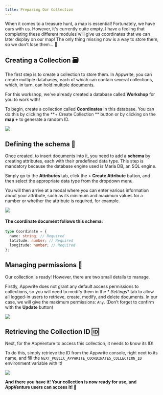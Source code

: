 ```yaml
---
title: Preparing Our Collection
---
```


<Documentation link="https://appwrite.io/docs/products/databases/quick-start"></Documentation>

<Hero
title="Let's Prepare Our Collection 💾"
image="/assets/workshop/database/database.jpg"
description="After a bit of walking, we quickly reach a corner of the forest that's a bit more pristine; it's exactly
what we needed to start working and create our own collection! 🌳"
/>

When it comes to a treasure hunt, a map is essential! Fortunately, we have ours with us. However, it's currently quite
empty. I have a feeling that completing these different modules will give us coordinates that we can later display on
our map! The only thing missing now is a way to store them, so we don't lose them... 📍

## Creating a Collection 🗃️

The first step is to create a collection to store them.
In Appwrite, you can create multiple databases, each of which can contain several collections, which, in turn, can hold
multiple documents.

For this workshop, we've already created a database called **Workshop** for you to work with!

To begin, create a collection called **Coordinates** in this database. You can do this by clicking the **+ Create Collection
** button or by clicking on the **map +** to generate a random ID.

<Image src="/assets/workshop/database/collectionModal.png" imageAlt="Collection Creation Modal" withSpacing ></Image>

## Defining the schema 📄

Once created, to insert documents into it, you need to add a **schema** by creating attributes, each with their
predefined data type. This step is mandatory because the database engine used is Maria DB, an SQL engine.

Simply go to the **Attributes** tab, click the **+ Create Attribute** button, and then select the appropriate data type
from the dropdown menu.

You will then arrive at a modal where you can enter various information about your attribute, such as its minimum and
maximum values for a number or whether the attribute is required, for example.

<Image src="/assets/workshop/database/attributeModal.png" imageAlt="Attribute Creation Modal" withSpacing ></Image>

#### The coordinate document follows this schema:

```ts
type Coordinate = {
  name: string; // Required
  latitude: number; // Required
  longitude: number; // Required
};
```

## Managing permissions 🔑

Our collection is ready! However, there are two small details to manage.

Firstly, Appwrite does not grant any default access permissions to collections, so you will need to modify them in the *
*Settings** tab to allow all logged-in users to retrieve, create, modify, and delete documents. In our case, we will
give the maximum permissions: `Any`. (Don't forget to confirm with the **Update** button)

<Image src="/assets/workshop/database/permission.png" imageAlt="Collection Permission" withSpacing ></Image>

## Retrieving the Collection ID 🆔

Next, for the AppVenture to access this collection, it needs to know its ID!

To do this, simply retrieve the ID from the Appwrite console, right next to its name, and fill
the `NEXT_PUBLIC_APPWRITE_COORDINATES_COLLECTION_ID` environment variable with it!

<Image src="/assets/workshop/database/idCollection.png" imageAlt="Collection Identifier" withSpacing ></Image>

**And there you have it! Your collection is now ready for use, and AppVenture users can access it! 🎉**
